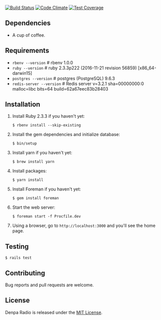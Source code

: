 [![Build Status](https://travis-ci.org/denpaio/denpaio.svg?branch=master)](https://travis-ci.org/denpaio/denpaio)
[![Code Climate](https://codeclimate.com/github/denpaio/denpaio/badges/gpa.svg)](https://codeclimate.com/github/denpaio/denpaio)
[![Test Coverage](https://codeclimate.com/github/denpaio/denpaio/badges/coverage.svg)](https://codeclimate.com/github/denpaio/denpaio/coverage)

## Dependencies
* A cup of coffee.

## Requirements
* `rbenv --version` # rbenv 1.0.0
* `ruby --version` # ruby 2.3.3p222 (2016-11-21 revision 56859) [x86_64-darwin15]
* `postgres --version` # postgres (PostgreSQL) 9.6.3
* `redis-server --version` # Redis server v=3.2.1 sha=00000000:0 malloc=libc bits=64 build=62a67eec83b28403

## Installation

1. Install Ruby 2.3.3 if you haven't yet:

       $ rbenv install --skip-existing

2. Install the gem dependencies and initialize database:

       $ bin/setup

3. Install yarn if you haven't yet:

       $ brew install yarn

4. Install packages:

       $ yarn install

5. Install Foreman if you haven't yet:

       $ gem install foreman

6. Start the web server:

       $ foreman start -f Procfile.dev

7. Using a browser, go to `http://localhost:3000` and you'll see the home page.

## Testing

    $ rails test

## Contributing
Bug reports and pull requests are welcome.

## License
Denpa Radio is released under the [MIT License](http://opensource.org/licenses/MIT).
